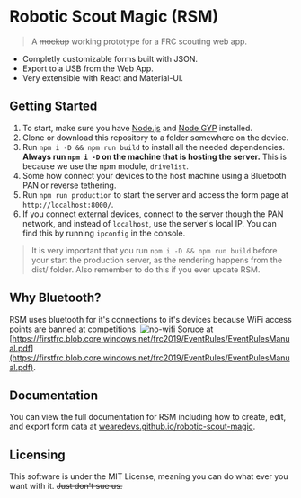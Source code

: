 # Robotic Scout Magic (RSM)
> A ~~mockup~~ working prototype for a FRC scouting web app.

- Completly customizable forms built with JSON.
- Export to a USB from the Web App.
- Very extensible with React and Material-UI.

## Getting Started
1. To start, make sure you have [Node.js](https://nodejs.org/) and [Node GYP](https://github.com/nodejs/node-gyp#installation) installed.
2. Clone or download this repository to a folder somewhere on the device.
3. Run `npm i -D && npm run build` to install all the needed dependencies. **Always run `npm i -D` on the machine that is hosting the server.** This is because we use the npm module, `drivelist`.
3. Some how connect your devices to the host machine using a Bluetooth PAN or reverse tethering.
4. Run `npm run production` to start the server and access the form page at `http://localhost:8000/`.
5. If you connect external devices, connect to the server though the PAN network, and instead of `localhost`, use the server's local IP. You can find this
by running `ipconfig` in the console.

> It is very important that you run `npm i -D && npm run build` before your start the production server, as the rendering happens from the dist/ folder. Also remember to do this if you ever update RSM.

## Why Bluetooth?
RSM uses bluetooth for it's connections to it's devices because WiFi access points are banned at competitions.
![no-wifi](https://i.imgur.com/fN10Xx1.png)
Soruce at [https://firstfrc.blob.core.windows.net/frc2019/EventRules/EventRulesManual.pdf](https://firstfrc.blob.core.windows.net/frc2019/EventRules/EventRulesManual.pdf).

## Documentation
You can view the full documentation for RSM including how to create, edit, and export form data at [wearedevs.github.io/robotic-scout-magic](https://wearedevs.github.io/robotic-scout-magic/).

## Licensing
This software is under the MIT License, meaning you can do what ever you want with it. ~~Just don't sue us.~~

